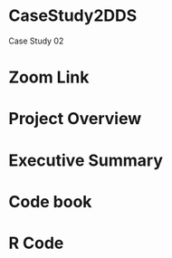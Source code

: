 # CaseStudy2DDS
Case Study 02

# Zoom Link

# Project Overview

# Executive Summary

# Code book

# R Code
